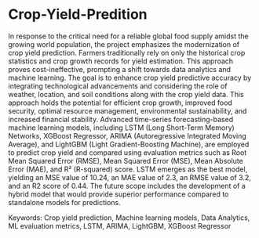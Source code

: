 # Crop-Yield-Predition

  In response to the critical need for a reliable global food supply amidst the growing world population, the project emphasizes the modernization of crop yield prediction. Farmers traditionally rely on only the historical crop statistics and crop growth records for yield estimation. This approach proves cost-ineffective, prompting a shift towards data analytics and machine learning. The goal is to enhance crop yield predictive accuracy by integrating technological advancements and considering the role of weather, location, and soil conditions along with the crop yield data. This approach holds the potential for efficient crop growth, improved food security, optimal resource management, environmental sustainability, and increased financial stability. Advanced time-series forecasting-based machine learning models, including LSTM (Long Short-Term Memory) Networks, XGBoost Regressor, ARIMA (Autoregressive Integrated Moving Average), and LightGBM (Light Gradient-Boosting Machine), are employed to predict crop yield and compared using evaluation metrics such as Root Mean Squared Error (RMSE), Mean Squared Error (MSE), Mean Absolute Error (MAE), and R² (R-squared) score. LSTM emerges as the best model, yielding an MSE value of 10.24, an MAE value of 2.3, an RMSE value of 3.2, and an R2 score of 0.44. The future scope includes the development of a hybrid model that would provide superior performance compared to standalone models for predictions. 

Keywords: Crop yield prediction, Machine learning models, Data Analytics, ML evaluation metrics, LSTM, ARIMA, LightGBM, XGBoost Regressor
